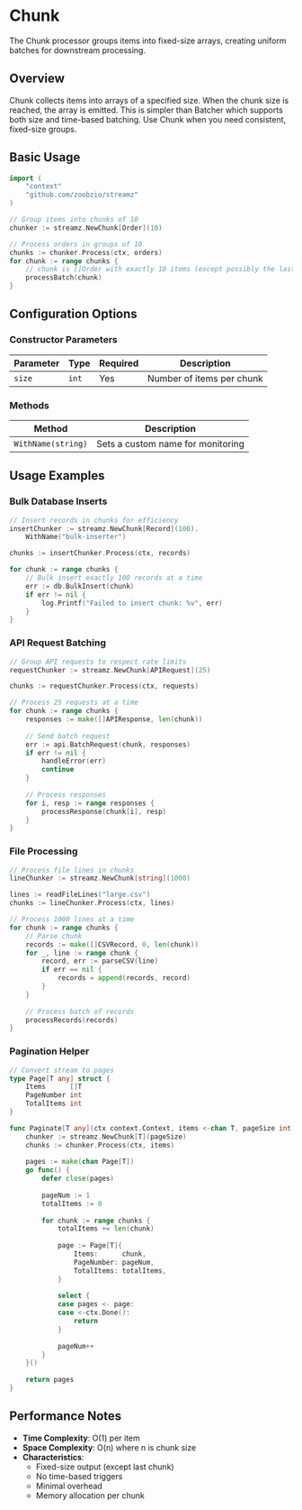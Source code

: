 # Chunk

The Chunk processor groups items into fixed-size arrays, creating uniform batches for downstream processing.

## Overview

Chunk collects items into arrays of a specified size. When the chunk size is reached, the array is emitted. This is simpler than Batcher which supports both size and time-based batching. Use Chunk when you need consistent, fixed-size groups.

## Basic Usage

```go
import (
    "context"
    "github.com/zoobzio/streamz"
)

// Group items into chunks of 10
chunker := streamz.NewChunk[Order](10)

// Process orders in groups of 10
chunks := chunker.Process(ctx, orders)
for chunk := range chunks {
    // chunk is []Order with exactly 10 items (except possibly the last)
    processBatch(chunk)
}
```

## Configuration Options

### Constructor Parameters

| Parameter | Type | Required | Description |
|-----------|------|----------|-------------|
| `size` | `int` | Yes | Number of items per chunk |

### Methods

| Method | Description |
|--------|-------------|
| `WithName(string)` | Sets a custom name for monitoring |

## Usage Examples

### Bulk Database Inserts

```go
// Insert records in chunks for efficiency
insertChunker := streamz.NewChunk[Record](100).
    WithName("bulk-inserter")

chunks := insertChunker.Process(ctx, records)

for chunk := range chunks {
    // Bulk insert exactly 100 records at a time
    err := db.BulkInsert(chunk)
    if err != nil {
        log.Printf("Failed to insert chunk: %v", err)
    }
}
```

### API Request Batching

```go
// Group API requests to respect rate limits
requestChunker := streamz.NewChunk[APIRequest](25)

chunks := requestChunker.Process(ctx, requests)

// Process 25 requests at a time
for chunk := range chunks {
    responses := make([]APIResponse, len(chunk))
    
    // Send batch request
    err := api.BatchRequest(chunk, responses)
    if err != nil {
        handleError(err)
        continue
    }
    
    // Process responses
    for i, resp := range responses {
        processResponse(chunk[i], resp)
    }
}
```

### File Processing

```go
// Process file lines in chunks
lineChunker := streamz.NewChunk[string](1000)

lines := readFileLines("large.csv")
chunks := lineChunker.Process(ctx, lines)

// Process 1000 lines at a time
for chunk := range chunks {
    // Parse chunk
    records := make([]CSVRecord, 0, len(chunk))
    for _, line := range chunk {
        record, err := parseCSV(line)
        if err == nil {
            records = append(records, record)
        }
    }
    
    // Process batch of records
    processRecords(records)
}
```

### Pagination Helper

```go
// Convert stream to pages
type Page[T any] struct {
    Items      []T
    PageNumber int
    TotalItems int
}

func Paginate[T any](ctx context.Context, items <-chan T, pageSize int) <-chan Page[T] {
    chunker := streamz.NewChunk[T](pageSize)
    chunks := chunker.Process(ctx, items)
    
    pages := make(chan Page[T])
    go func() {
        defer close(pages)
        
        pageNum := 1
        totalItems := 0
        
        for chunk := range chunks {
            totalItems += len(chunk)
            
            page := Page[T]{
                Items:      chunk,
                PageNumber: pageNum,
                TotalItems: totalItems,
            }
            
            select {
            case pages <- page:
            case <-ctx.Done():
                return
            }
            
            pageNum++
        }
    }()
    
    return pages
}
```

## Performance Notes

- **Time Complexity**: O(1) per item
- **Space Complexity**: O(n) where n is chunk size
- **Characteristics**:
  - Fixed-size output (except last chunk)
  - No time-based triggers
  - Minimal overhead
  - Memory allocation per chunk